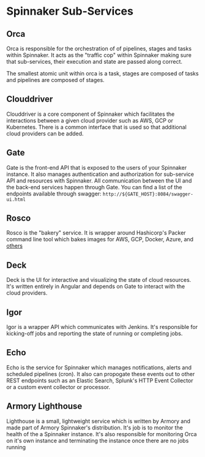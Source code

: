 # Spinnaker Sub-Services

## Orca

Orca is responsible for the orchestration of of pipelines, stages and tasks within Spinnaker.  It acts as the "traffic cop" within Spinnaker making sure that sub-services, their execution and state are passed along correct.

The smallest atomic unit within orca is a task, stages are composed of tasks and pipelines are composed of stages.  

## Clouddriver

Clouddriver is a core component of Spinnaker which facilitates the interactions between a given cloud provider such as AWS, GCP or Kubernetes.  There is a common interface that is used so that additional cloud providers can be added.  

## Gate

Gate is the front-end API that is exposed to the users of your Spinnaker instance.  It also manages authentication and authorization for sub-service API and resources with Spinnaker.  All communication between the UI and the back-end services happen through Gate.  You can find a list of the endpoints available through swagger:  `http://${GATE_HOST}:8084/swagger-ui.html`

## Rosco

Rosco is the "bakery" service.  It is wrapper around Hashicorp's Packer command line tool which bakes images for AWS, GCP, Docker, Azure, and [others](https://www.packer.io/docs/builders/index.html)

## Deck

Deck is the UI for interactive and visualizing the state of cloud resources.  It's written entirely in Angular and depends on Gate to interact with the cloud providers.

## Igor

Igor is a wrapper API which communicates with Jenkins.  It's responsible for kicking-off jobs and reporting the state of running or completing jobs.

## Echo

Echo is the service for Spinnaker which manages notifications, alerts and scheduled pipelines (cron).  It also can propogate these events out to other REST endpoints such as an Elastic Search, Splunk's HTTP Event Collector or a custom event collector or processor.

## Armory Lighthouse

Lighthouse is a small, lightweight service which is written by Armory and made part of Armory Spinnaker's distribution.  It's job is to monitor the health of the a Spinnaker instance.  It's also responsible for monitoring Orca on it's own instance and terminating the instance once there are no jobs running
